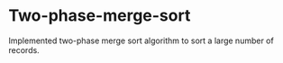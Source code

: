# Two-phase-merge-sort
Implemented two-phase merge sort algorithm to sort a large number of records.
